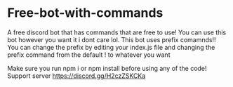 # Free-bot-with-commands
A free discord bot that has commands that are free to use! You can use this bot however you want it i dont care lol. This bot uses prefix comamnds!! You can change the prefix by editing your index.js file and changing the prefix command from the default ! to whatever you want

Make sure you run npm i or npm install before using any of the code!
Support server https://discord.gg/H2czZSKCKa
